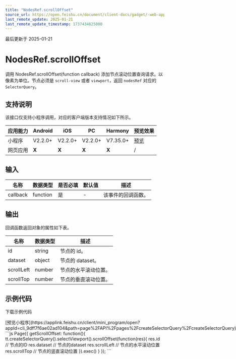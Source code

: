 ```yaml
---
title: "NodesRef.scrollOffset"
source_url: https://open.feishu.cn/document/client-docs/gadget/-web-app-api/ttml/nodesref/scrolloffset
last_remote_update: 2025-01-21
last_remote_update_timestamp: 1737434625000
---
```

最后更新于 2025-01-21

# NodesRef.scrollOffset

调用 NodesRef.scrollOffset(function callback) 添加节点滚动位置查询请求。以像素为单位。节点必须是 `scroll-view` 或者 `viewport`，返回 `nodesRef` 对应的 `SelectorQuery`。

## 支持说明

该接口仅支持小程序调用，对应的客户端版本支持情况如下所示。

应用能力 | Android | iOS | PC | Harmony | 预览效果
--- | --- | --- | --- | --- | ---
小程序 | V2.2.0+ | V2.2.0+ | V2.2.0+ | V7.35.0+ | [预览](https://applink.feishu.cn/client/mini_program/open?appId=cli_9dff7f6ae02ad104&path=page%2FAPI%2Fpages%2FcreateSelectorQuery%2FcreateSelectorQuery)
网页应用 | **X** | **X** | **X** | **X** | /

## 输入

名称 | 数据类型 | 是否必填 | 默认值 | 描述
--- | --- | --- | --- | ---
callback | function | 是 | \- | 该事件的回调函数。

## 输出

回调函数返回对象的属性如下表。

名称 | 数据类型 | 描述
--- | --- | ---
id | string | 节点的 id。
dataset | object | 节点的 dataset。
scrollLeft | number | 节点的水平滚动位置。
scrollTop | number | 节点的垂直滚动位置。

## 示例代码

<md-download-code href="https://open.feishu.cn/document/uYjL24iN/uYDM04iNwQjL2ADN" mobileDisplay="none">下载示例代码</md-download-code>

<div style="display: flex">
          [预览小程序](https://applink.feishu.cn/client/mini_program/open?appId=cli_9dff7f6ae02ad104&path=page%2FAPI%2Fpages%2FcreateSelectorQuery%2FcreateSelectorQuery)

</div> 
```js
Page({
  getScrollOffset: function(){
    tt.createSelectorQuery().selectViewport().scrollOffset(function(res){
      res.id      // 节点的ID
      res.dataset // 节点的dataset
      res.scrollLeft // 节点的水平滚动位置
      res.scrollTop  // 节点的竖直滚动位置
    }).exec()
  }
});
```
